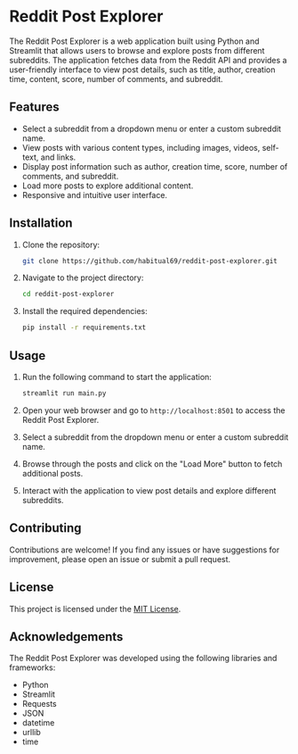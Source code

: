 # Reddit Post Explorer

The Reddit Post Explorer is a web application built using Python and Streamlit that allows users to browse and explore posts from different subreddits. The application fetches data from the Reddit API and provides a user-friendly interface to view post details, such as title, author, creation time, content, score, number of comments, and subreddit.

## Features

- Select a subreddit from a dropdown menu or enter a custom subreddit name.
- View posts with various content types, including images, videos, self-text, and links.
- Display post information such as author, creation time, score, number of comments, and subreddit.
- Load more posts to explore additional content.
- Responsive and intuitive user interface.

## Installation

1. Clone the repository:

   ```bash
   git clone https://github.com/habitual69/reddit-post-explorer.git
   ```

2. Navigate to the project directory:

   ```bash
   cd reddit-post-explorer
   ```

3. Install the required dependencies:

   ```bash
   pip install -r requirements.txt
   ```

## Usage

1. Run the following command to start the application:

   ```bash
   streamlit run main.py
   ```

2. Open your web browser and go to `http://localhost:8501` to access the Reddit Post Explorer.

3. Select a subreddit from the dropdown menu or enter a custom subreddit name.

4. Browse through the posts and click on the "Load More" button to fetch additional posts.

5. Interact with the application to view post details and explore different subreddits.

## Contributing

Contributions are welcome! If you find any issues or have suggestions for improvement, please open an issue or submit a pull request.

## License

This project is licensed under the [MIT License](LICENSE).

## Acknowledgements

The Reddit Post Explorer was developed using the following libraries and frameworks:

- Python
- Streamlit
- Requests
- JSON
- datetime
- urllib
- time